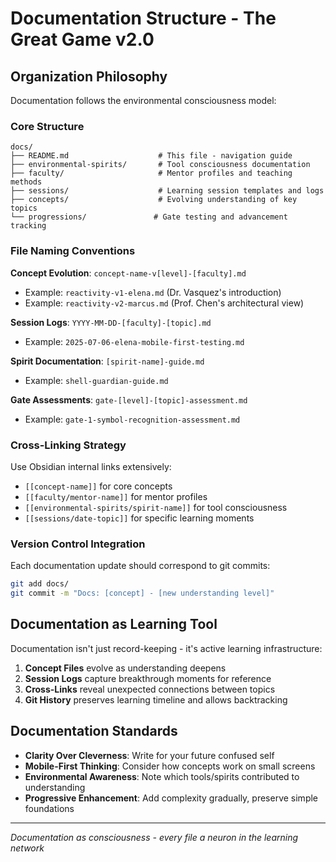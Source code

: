 # Documentation Structure - The Great Game v2.0

## Organization Philosophy

Documentation follows the environmental consciousness model:

### Core Structure
```
docs/
├── README.md                    # This file - navigation guide
├── environmental-spirits/       # Tool consciousness documentation
├── faculty/                     # Mentor profiles and teaching methods  
├── sessions/                    # Learning session templates and logs
├── concepts/                    # Evolving understanding of key topics
└── progressions/               # Gate testing and advancement tracking
```

### File Naming Conventions

**Concept Evolution**: `concept-name-v[level]-[faculty].md`
- Example: `reactivity-v1-elena.md` (Dr. Vasquez's introduction)
- Example: `reactivity-v2-marcus.md` (Prof. Chen's architectural view)

**Session Logs**: `YYYY-MM-DD-[faculty]-[topic].md`  
- Example: `2025-07-06-elena-mobile-first-testing.md`

**Spirit Documentation**: `[spirit-name]-guide.md`
- Example: `shell-guardian-guide.md`

**Gate Assessments**: `gate-[level]-[topic]-assessment.md`
- Example: `gate-1-symbol-recognition-assessment.md`

### Cross-Linking Strategy

Use Obsidian internal links extensively:
- `[[concept-name]]` for core concepts
- `[[faculty/mentor-name]]` for mentor profiles  
- `[[environmental-spirits/spirit-name]]` for tool consciousness
- `[[sessions/date-topic]]` for specific learning moments

### Version Control Integration

Each documentation update should correspond to git commits:
```bash
git add docs/
git commit -m "Docs: [concept] - [new understanding level]"
```

## Documentation as Learning Tool

Documentation isn't just record-keeping - it's active learning infrastructure:

1. **Concept Files** evolve as understanding deepens
2. **Session Logs** capture breakthrough moments for reference
3. **Cross-Links** reveal unexpected connections between topics
4. **Git History** preserves learning timeline and allows backtracking

## Documentation Standards

- **Clarity Over Cleverness**: Write for your future confused self
- **Mobile-First Thinking**: Consider how concepts work on small screens
- **Environmental Awareness**: Note which tools/spirits contributed to understanding
- **Progressive Enhancement**: Add complexity gradually, preserve simple foundations

---

*Documentation as consciousness - every file a neuron in the learning network*